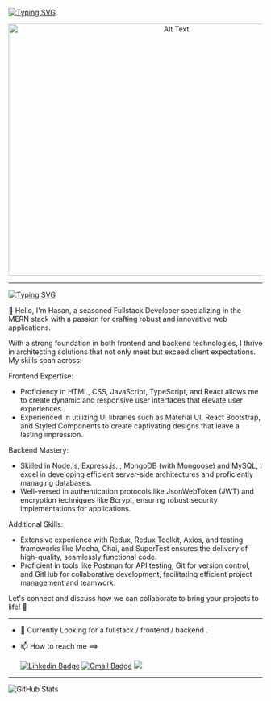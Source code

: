 [![Typing SVG](https://readme-typing-svg.herokuapp.com?duration=3000&center=true&size=40&width=1000&height=90&lines=Welcome+to+my+Github+Page!;I'm+Hasan+Omar+😄)](https://git.io/typing-svg)
  

<p align="center">
  <img src="https://hawkticehurst.com/imgs/hero.png" alt="Alt Text" width="650" height="500">
</p>
  
  <hr>

  [![Typing SVG](https://readme-typing-svg.herokuapp.com?duration=3000&center=true&size=40&width=1000&height=90&lines=About+Me)](https://git.io/typing-svg)


👋 Hello, I'm Hasan, a seasoned Fullstack Developer specializing in the MERN stack with a passion for crafting robust and innovative web applications.

With a strong foundation in both frontend and backend technologies, I thrive in architecting solutions that not only meet but exceed client expectations. My skills span across:

Frontend Expertise:

- Proficiency in HTML, CSS, JavaScript, TypeScript, and React allows me to create dynamic and responsive user interfaces that elevate user experiences.
- Experienced in utilizing UI libraries such as Material UI, React Bootstrap, and Styled Components to create captivating designs that leave a lasting impression.

Backend Mastery:

- Skilled in Node.js, Express.js, , MongoDB (with Mongoose) and MySQL, I excel in developing efficient server-side architectures and proficiently managing databases.
- Well-versed in authentication protocols like JsonWebToken (JWT) and encryption techniques like Bcrypt, ensuring robust security implementations for applications.

Additional Skills:

- Extensive experience with Redux, Redux Toolkit, Axios, and testing frameworks like Mocha, Chai, and SuperTest ensures the delivery of high-quality, seamlessly functional code.
- Proficient in tools like Postman for API testing, Git for version control, and GitHub for collaborative development, facilitating efficient project management and teamwork.

Let's connect and discuss how we can collaborate to bring your projects to life! 💬

<hr>


- 👀 Currently Looking for a fullstack / frontend / backend .
- 📫 How to reach me ==>

     [![Linkedin Badge](https://img.shields.io/badge/-Hasan%20Omar-blue?style=flat-square&logo=Linkedin&logoColor=white&link&=https://www.linkedin.com/in/hasan-omar-123h/)](https://www.linkedin.com/in/hasan-omar-123h/) 
[![Gmail Badge](https://img.shields.io/badge/-hasanromar2002@gmail.com-c14438?style=flat-square&logo=Gmail&logoColor=white&link=mailto:hasanromar2002@gmail.com)](mailto:hasanromar2002@gmail.com)
    ![](https://komarev.com/ghpvc/?username=HasanOmar1&style=flat-square)
<hr>


![GitHub Stats](https://github-readme-stats.vercel.app/api?username=HasanOmar1&theme=radical)


